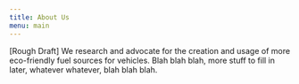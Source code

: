 ```yaml
---
title: About Us
menu: main
---
```


[Rough Draft]
We research and advocate for the creation and usage of more eco-friendly fuel sources for vehicles.
Blah blah blah, more stuff to fill in later, whatever whatever, blah blah blah.
